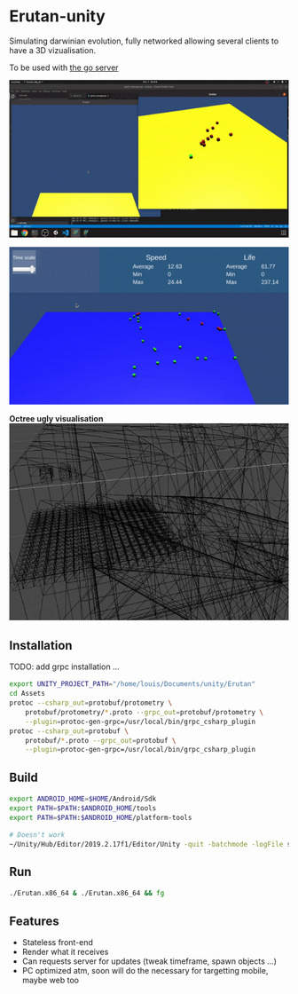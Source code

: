 # Erutan-unity

Simulating darwinian evolution, fully networked allowing several clients to have a 3D vizualisation.

To be used with [the go server](https://github.com/The-Tensox/Erutan-go)

[![Alt text](docs/example.gif)](https://www.youtube.com/watch?v=OElXIRdJFVs)

![Alt text](docs/example2.gif)

**Octree ugly visualisation**
![octree](docs/octree.png)

## Installation

TODO: add grpc installation ...

```bash
export UNITY_PROJECT_PATH="/home/louis/Documents/unity/Erutan"
cd Assets
protoc --csharp_out=protobuf/protometry \
    protobuf/protometry/*.proto --grpc_out=protobuf/protometry \
    --plugin=protoc-gen-grpc=/usr/local/bin/grpc_csharp_plugin
protoc --csharp_out=protobuf \
    protobuf/*.proto --grpc_out=protobuf \
    --plugin=protoc-gen-grpc=/usr/local/bin/grpc_csharp_plugin
```

## Build

```bash
export ANDROID_HOME=$HOME/Android/Sdk
export PATH=$PATH:$ANDROID_HOME/tools
export PATH=$PATH:$ANDROID_HOME/platform-tools
```

```bash
# Doesn't work
~/Unity/Hub/Editor/2019.2.17f1/Editor/Unity -quit -batchmode -logFile stdout.log -projectPath $UNITY_PROJECT_PATH -buildLinux64Player . -executeMethod Builds.BuildLinux
```


## Run

```bash
./Erutan.x86_64 & ./Erutan.x86_64 && fg
```

## Features

- Stateless front-end
- Render what it receives
- Can requests server for updates (tweak timeframe, spawn objects ...)
- PC optimized atm, soon will do the necessary for targetting mobile, maybe web too
